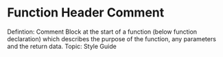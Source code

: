 # Function Header Comment

Defintion: Comment Block at the start of a function (below function declaration) which describes the purpose of the function, any parameters and the return data.
Topic: Style Guide